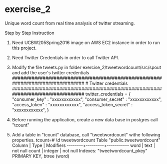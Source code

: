 # exercise_2
Unique word count from real time analysis of twitter streaming.

Step by Step Instruction

1) Need UCBW205Spring2016 image on AWS EC2 instance in order to run this project.

2) Need Twitter Credentials in order to call Twitter API.

3) Modify the file tweets.py in folder exercise_2/tweetwordcount/src/spout and add the user's twitter credentials
      ################################################################################
        # Twitter credentials
      ################################################################################
    twitter_credentials = {
        "consumer_key"        :  "xxxxxxxxxxxx",
        "consumer_secret"     :  "xxxxxxxxxxxx",
        "access_token"        :  "xxxxxxxxxxxx",
        "access_token_secret" :  "xxxxxxxxxxxx",
    }
    
4) Before running the application, create a new data base in postgres call "tcount"

5) Add a table in "tcount" database, call "tweetwordcount" withe following properties.
tcount=# \d tweetwordcount
Table "public.tweetwordcount"
 Column |  Type   | Modifiers 
--------+---------+-----------
 word   | text    | not null
 count  | integer | not null
Indexes:
    "tweetwordcount_pkey" PRIMARY KEY, btree (word)
    
